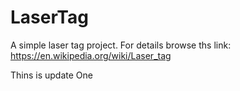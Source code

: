 # LaserTag
A simple laser tag project. For details browse ths link: https://en.wikipedia.org/wiki/Laser_tag


Thins is update One
